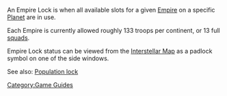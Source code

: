 An Empire Lock is when all available slots for a given
[Empire](Empire "wikilink") on a specific [Planet](Planet "wikilink")
are in use.

Each Empire is currently allowed roughly 133 troops per continent, or 13
full [squads](squad "wikilink").

Empire Lock status can be viewed from the [Interstellar
Map](Interstellar_Map "wikilink") as a padlock symbol on one of the side
windows.

See also: [Population lock](Population_lock "wikilink")

[Category:Game Guides](Category:Game_Guides "wikilink")